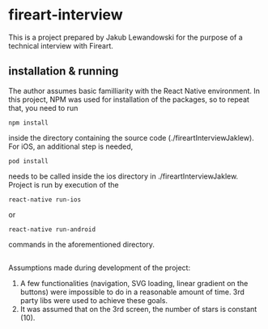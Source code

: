 # fireart-interview
This is a project prepared by Jakub Lewandowski for the purpose of a technical interview with Fireart.
## installation & running
The author assumes basic familliarity with the React Native environment. In this project, NPM was used for installation of the packages, so to repeat that, you need to run 
```
npm install
```
inside the directory containing the source code (./fireartInterviewJaklew). For iOS, an additional step is needed,
```
pod install
```
needs to be called inside the ios directory in ./fireartInterviewJaklew. Project is run by execution of the
```
react-native run-ios
```
or
```
react-native run-android
```
commands in the aforementioned directory.

##
Assumptions made during development of the project:
1. A few functionalities (navigation, SVG loading, linear gradient on the buttons) were impossible to do in a reasonable amount of time. 3rd party libs were used to achieve these goals.
2. It was assumed that on the 3rd screen, the number of stars is constant (10).
